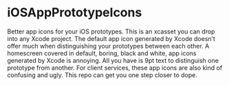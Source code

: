 # iOSAppPrototypeIcons
Better app icons for your iOS prototypes. This is an xcasset you can drop into any Xcode project. The default app icon generated by Xcode doesn’t offer much when distinguishing your prototypes between each other. A homescreen covered in default, boring, black and white, app icons generated by Xcode is annoying. All you have is 9pt text to distinguish one prototype from another. For client services, these app icons are also kind of confusing and ugly. This repo can get you one step closer to dope.
